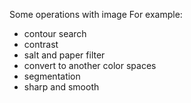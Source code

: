 Some operations with image
For example:
- contour search
- contrast
- salt and paper filter
- convert to another color spaces
- segmentation
- sharp and smooth
